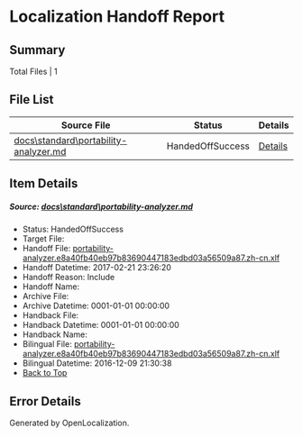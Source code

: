 # <a name='report-top'></a> Localization Handoff Report

## Summary
 Total Files | 1

## File List
 Source File | Status | Details 
 ----------- | ------ | ------- 
 [docs\standard\portability-analyzer.md](https://github.com/dotnet/docs/blob/2dcfc9e725a9776e810f23a505e2c6fb157161c4/docs/standard/portability-analyzer.md) | HandedOffSuccess | [Details](#dd14dc23b14e45569f0fdb9a37954b34c4e654d13475)

## Item Details
##### <a name='dd14dc23b14e45569f0fdb9a37954b34c4e654d13475'></a> Source: [docs\standard\portability-analyzer.md](https://github.com/dotnet/docs/blob/2dcfc9e725a9776e810f23a505e2c6fb157161c4/docs/standard/portability-analyzer.md)
* Status: HandedOffSuccess
* Target File: 
* Handoff File: [portability-analyzer.e8a40fb40eb97b83690447183edbd03a56509a87.zh-cn.xlf](https://github.com/dotnet/docs.handoff/blob/e72085c551b1a7022929c8ed8a61dd8d3cd835d3/ol-handoff/dotnet/docs.zh-cn/master/dotnet-core/portability-analyzer.e8a40fb40eb97b83690447183edbd03a56509a87.zh-cn.xlf)
* Handoff Datetime: 2017-02-21 23:26:20
* Handoff Reason: Include
* Handoff Name: 
* Archive File: 
* Archive Datetime: 0001-01-01 00:00:00
* Handback File: 
* Handback Datetime: 0001-01-01 00:00:00
* Handback Name: 
* Bilingual File: [portability-analyzer.e8a40fb40eb97b83690447183edbd03a56509a87.zh-cn.xlf](https://github.com/dotnet/docs.handback/blob/0c987586dcb8152816d73314e346e472b10b6ede/ol-handback/dotnet/docs.zh-cn/master/ht-p2/portability-analyzer.e8a40fb40eb97b83690447183edbd03a56509a87.zh-cn.xlf)
* Bilingual Datetime: 2016-12-09 21:30:38
* [Back to Top](#report-top)


## Error Details

Generated by OpenLocalization.
